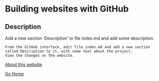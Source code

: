 # Building websites with GitHub

## Description

Add a new section ‘Description’ to file index.md and add some description.

    From the GitHub interface, edit file index.md and add a new section called Description to it, with some text about the project.
    View the changes on the website.

[About this website](about.md)

[Go Home](index.md)
